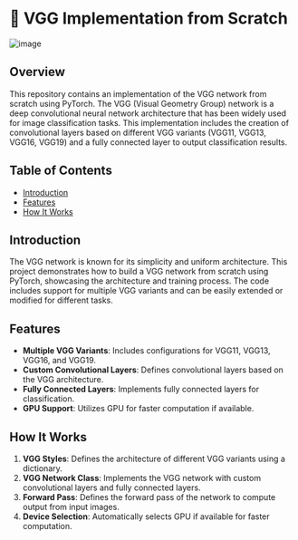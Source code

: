 # 🧠 VGG Implementation from Scratch
![image](https://github.com/user-attachments/assets/adaeb1e8-1c78-432e-9865-dc17f1bd57e3)

## Overview

This repository contains an implementation of the VGG network from scratch using PyTorch. The VGG (Visual Geometry Group) network is a deep convolutional neural network architecture that has been widely used for image classification tasks. This implementation includes the creation of convolutional layers based on different VGG variants (VGG11, VGG13, VGG16, VGG19) and a fully connected layer to output classification results.

## Table of Contents

- [Introduction](#introduction)
- [Features](#features)
- [How It Works](#how-it-works)


## Introduction

The VGG network is known for its simplicity and uniform architecture. This project demonstrates how to build a VGG network from scratch using PyTorch, showcasing the architecture and training process. The code includes support for multiple VGG variants and can be easily extended or modified for different tasks.

## Features

- **Multiple VGG Variants**: Includes configurations for VGG11, VGG13, VGG16, and VGG19.
- **Custom Convolutional Layers**: Defines convolutional layers based on the VGG architecture.
- **Fully Connected Layers**: Implements fully connected layers for classification.
- **GPU Support**: Utilizes GPU for faster computation if available.

## How It Works

1. **VGG Styles**: Defines the architecture of different VGG variants using a dictionary.
2. **VGG Network Class**: Implements the VGG network with custom convolutional layers and fully connected layers.
3. **Forward Pass**: Defines the forward pass of the network to compute output from input images.
4. **Device Selection**: Automatically selects GPU if available for faster computation.




